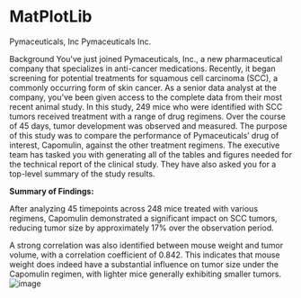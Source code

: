 # MatPlotLib
Pymaceuticals, Inc
Pymaceuticals Inc.

Background
You've just joined Pymaceuticals, Inc., a new pharmaceutical company that specializes in anti-cancer medications. Recently, it began screening for potential treatments for squamous cell carcinoma (SCC), a commonly occurring form of skin cancer.
As a senior data analyst at the company, you've been given access to the complete data from their most recent animal study. In this study, 249 mice who were identified with SCC tumors received treatment with a range of drug regimens. Over the course of 45 days, tumor development was observed and measured. The purpose of this study was to compare the performance of Pymaceuticals’ drug of interest, Capomulin, against the other treatment regimens.
The executive team has tasked you with generating all of the tables and figures needed for the technical report of the clinical study. They have also asked you for a top-level summary of the study results.


**Summary of Findings:**

After analyzing 45 timepoints across 248 mice treated with various regimens, Capomulin demonstrated a significant impact on SCC tumors, reducing tumor size by approximately 17% over the observation period.

A strong correlation was also identified between mouse weight and tumor volume, with a correlation coefficient of 0.842. This indicates that mouse weight does indeed have a substantial influence on tumor size under the Capomulin regimen, with lighter mice generally exhibiting smaller tumors.
![image](https://github.com/user-attachments/assets/468dacfc-226c-4246-9f9e-ca3fd4734fa1)
